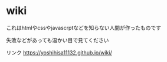 # wiki
これはhtmlやcssやjavascrptなどを知らない人間が作ったものです

失敗などがあっても温かい目で見てください

リンク
https://yoshihisa11132.github.io/wiki/
